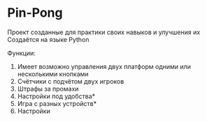 # Pin-Pong
Проект созданные для практики своих навыков и улучшения их
Создаётся на языке Python

Функции:
  1. Имеет возможно управления двух платформ одними или несколькими кнопками
  2. Счётчики с подчётом двух игроков
  3. Штрафы за промахи
  4. Настройки под удобства*
  5. Игра с разных устройств*
  6. Настройки
